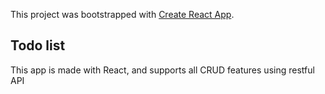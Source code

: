 This project was bootstrapped with [Create React App](https://github.com/facebook/create-react-app).

## Todo list

This app is made with React, and supports all CRUD features using restful API


